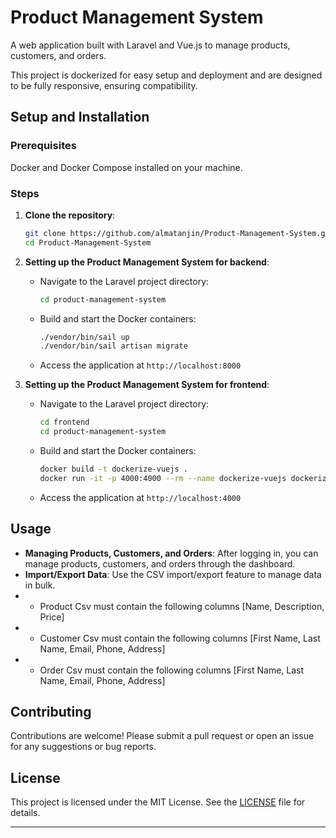 # Product Management System 
 
A web application built with Laravel and Vue.js to manage products, customers, and orders.
 
This project is dockerized for easy setup and deployment and are designed to be fully responsive, ensuring compatibility.
 
## Setup and Installation
 
### Prerequisites
Docker and Docker Compose installed on your machine.
 
### Steps
1. **Clone the repository**:
   ```bash
   git clone https://github.com/almatanjin/Product-Management-System.git
   cd Product-Management-System
   ```
 
2. **Setting up the Product Management System for backend**:
   - Navigate to the Laravel project directory:
     ```bash
     cd product-management-system
     ```
   - Build and start the Docker containers:
     ```bash
     ./vendor/bin/sail up
     ./vendor/bin/sail artisan migrate
     ```
   - Access the application at `http://localhost:8000`

3. **Setting up the Product Management System for frontend**:
   - Navigate to the Laravel project directory:
     ```bash
     cd frontend
     cd product-management-system
     ```
   - Build and start the Docker containers:
     ```bash
     docker build -t dockerize-vuejs .
     docker run -it -p 4000:4000 --rm --name dockerize-vuejs dockerize-vuejs
     ```
   - Access the application at `http://localhost:4000`
 
## Usage
 
- **Managing Products, Customers, and Orders**: After logging in, you can manage products, customers, and orders through the dashboard.
- **Import/Export Data**: Use the CSV import/export feature to manage data in bulk.
- - Product Csv must contain the following columns [Name, Description, Price]
- - Customer Csv must contain the following columns [First Name, Last Name, Email, Phone, Address]
- - Order Csv must contain the following columns [First Name, Last Name, Email, Phone, Address]
## Contributing
 
Contributions are welcome! Please submit a pull request or open an issue for any suggestions or bug reports.
 
## License
 
This project is licensed under the MIT License. See the [LICENSE](LICENSE) file for details.
 
---

